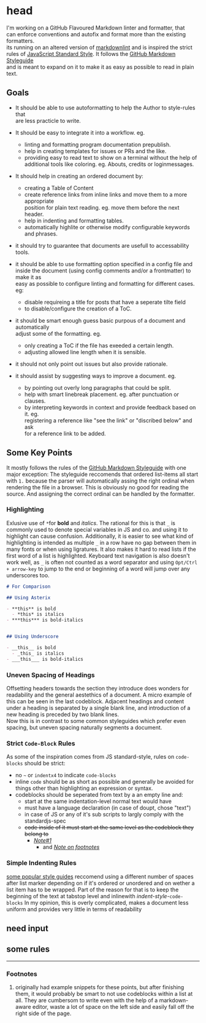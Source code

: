 # head

I'm working on a GitHub Flavoured Markdown linter and formatter, that  
can enforce conventions and autofix and format more than the existing formatters.  
its running on an altered version of [markdownlint] and is inspired the strict  
rules of [JavaScript Standard Style]. It follows the [GitHub Markdown Styleguide]  
and is meant to expand on it to make it as easy as possible to read in plain text.

[markdownlint]:<https://github.com/DavidAnson/markdownlint> "GitHub repo"
[JavaScript Standard Style]: <https://standardjs.com/index.html> "Homepage"
[GitHub Markdown Styleguide]: <https://github.com/style-guides/Markdown> "Styleguide repo"


## Goals

- It should be able to use autoformatting to help the Author to style-rules that  
  are less practicle to write.
- It should be easy to integrate it into a workflow. eg.
  - linting and formatting program documentation prepublish.
  - help in creating templates for issues or PRs and the like.
  - providing easy to read text to show on a terminal without the help of  
    additional tools like coloring. eg. Abouts, credits or loginmessages.

- It should help in creating an ordered document by:
  - creating a Table of Content
  - create reference links from inline links and move them to a more appropriate  
    position for plain text reading. eg. move them before the next header.
  - help in indenting and formatting tables.
  - automatically highlite or otherwise modify configurable keywords and phrases.

- it should try to guarantee that documents are usefull to accessability tools.
- it should be able to use formatting option specified in a config file and  
  inside the document (using config comments and/or a frontmatter) to make it as  
  easy as possible to configure linting and formatting for different cases. eg:
  - disable requireing a title for posts that have a seperate tilte field
  - to disable/configure the creation of a ToC.

- it should be smart enough guess basic purpous of a document and automatically  
  adjust some of the formatting. eg.
  - only creating a ToC if the file has exeeded a certain length.
  - adjusting allowed line length when it is sensible.

- it should not only point out issues but also provide rationale.
- it should assist by suggesting ways to improve a document. eg.
  - by pointing out overly long paragraphs that could be split.
  - help with smart linebreak placement. eg. after punctuation or clauses.
  - by interpreting keywords in context and provide feedback based on it. eg.  
    registering a reference like "see the link" or "discribed below" and ask  
    for a reference link to be added.


## Some Key Points

It mostly follows the rules of the [GitHub Markdown Styleguide] with
one major exception: The styleguide reccomends that ordered list-items all
start with `1.` because the parser will automatically assing the right ordinal
when rendering the file in a browser. This is obviously no good for
reading the source. And assigning the correct ordinal can be handled by
the formatter.


### Highlighting

Exlusive use of `*`for **bold** and *italics*.
The rational for this is that `_` is commonly used to denote special variables in
JS and co. and using it to highlight can cause confusion. Additionally, it is
easier to see what kind of highlighting is intended as multiple `_` in a row have
no gap between them in many fonts or when using ligratures. It also makes
it hard to read lists if the first word of a list is highlighted. Keyboard
text navigation is also doesn't work well, as `_` is often not counted as a
word separator and using `Opt/Ctrl + arrow-key` to jump to the end or beginning of
a word will jump over any underscores too.

```md
# For Comparison

## Using Asterix

- **this** is bold
  - *this* is italics
- ***this*** is bold-italics


## Using Underscore

- __this__ is bold
  - _this_ is italics
- ___this___ is bold-italics
```


### Uneven Spacing of Headings

Offsetting headers towards the section they introduce does wonders for
readability and the general aestethics of a document. A micro example of
this can be seen in the last codeblock. Adjacent headings and content under
a heading is separated by a single blank line, and introduction of
a new heading is preceded by two blank lines.  
Now this is in contrast to some common styleguides which prefer even spacing,
but uneven spacing naturally segments a document.


### Strict `Code-Block` Rules

As some of the inspiration comes from JS standard-style,
rules on `code-blocks` should be strict:

- no `~` or `indentx4` to indicate `code-blocks`
- inline `code` should be as short as possible and generally be avoided for
  things other than highlighting an expression or syntax.
- codeblocks should be seperated from text by a an empty line and:
  - start at the same indentation-level normal text would have
  - must have a language declaration (in case of doupt, chose "text")
  - in case of JS or any of it's sub scripts to largly comply with the
    standardjs-spec
  - ~~code inside of it must start at the same level as
    the codeblock they belong to~~
    - *[Note#1](#footnotes)*
      - and [*Note on footnotes*](#footnotes)


### 


### Simple Indenting Rules


[some popular style guides] reccomend using a different number of spaces after
list marker depending on if it's ordered or unordered and on wether a list item
has to be wrapped. Part of the reason for that is to keep the beginning of
the text at tabstop level and inlinewith *indent-style*-`code-blocks`
In my opinion, this is overly complicated, makes a document less uniform and
provides very little in terms of readability


[some popular style guides]: <https://cirosantilli.com/markdown-style-guide#spaces-after-list-marker>
"cirosantilli.com"


## need input


## some rules

---


### Footnotes

1. originally had example snippets for these points, but after finishing them,
  it would probably be smart to not use codeblocks within a list at all.
  They are cumbersom to write even with the help of a markdown-aware editor,
  waste a lot of space on the left side and easily fall off the
  right side of the page.

